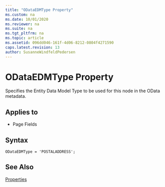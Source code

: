 ```yaml
---
title: "ODataEDMType Property"
ms.custom: na
ms.date: 10/01/2020
ms.reviewer: na
ms.suite: na
ms.tgt_pltfrm: na
ms.topic: article
ms.assetid: 096dd046-161f-4d06-8212-0804f4271590
caps.latest.revision: 13
author: SusanneWindfeldPedersen
---
```


# ODataEDMType Property

Specifies the Entity Data Model Type to be used for this node in the OData metadata.

## Applies to  
  
- Page Fields 

## Syntax

```AL
ODataEDMType = 'POSTALADDRESS';
```  

## See Also

[Properties](devenv-properties.md)